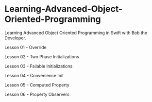 # Learning-Advanced-Object-Oriented-Programming
Learning Advanced Object Oriented Programming in Swift with Bob the Developer.

Lesson 01 - Override

Lesson 02 - Two Phase Initializations

Lesson 03 - Failable Initializations

Lesson 04 - Convenience Init

Lesson 05 - Computed Property

Lesson 06 - Property Observers
